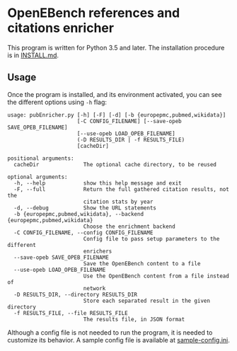 # OpenEBench references and citations enricher

This program is written for Python 3.5 and later. The installation procedure is in [INSTALL.md](INSTALL.md).

## Usage
Once the program is installed, and its environment activated, you can see the different options using `-h` flag:

```
usage: pubEnricher.py [-h] [-F] [-d] [-b {europepmc,pubmed,wikidata}]
                      [-C CONFIG_FILENAME] [--save-opeb SAVE_OPEB_FILENAME]
                      [--use-opeb LOAD_OPEB_FILENAME]
                      (-D RESULTS_DIR | -f RESULTS_FILE)
                      [cacheDir]

positional arguments:
  cacheDir              The optional cache directory, to be reused

optional arguments:
  -h, --help            show this help message and exit
  -F, --full            Return the full gathered citation results, not the
                        citation stats by year
  -d, --debug           Show the URL statements
  -b {europepmc,pubmed,wikidata}, --backend {europepmc,pubmed,wikidata}
                        Choose the enrichment backend
  -C CONFIG_FILENAME, --config CONFIG_FILENAME
                        Config file to pass setup parameters to the different
                        enrichers
  --save-opeb SAVE_OPEB_FILENAME
                        Save the OpenEBench content to a file
  --use-opeb LOAD_OPEB_FILENAME
                        Use the OpenEBench content from a file instead of
                        network
  -D RESULTS_DIR, --directory RESULTS_DIR
                        Store each separated result in the given directory
  -f RESULTS_FILE, --file RESULTS_FILE
                        The results file, in JSON format
```

Although a config file is not needed to run the program, it is needed to customize its behavior. A sample config file is available at [sample-config.ini](sample-config.ini).
